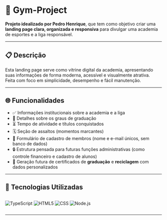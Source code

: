 # 🥊 Gym-Project

**Projeto idealizado por Pedro Henrique**, que tem como objetivo criar uma **landing page clara, organizada e responsiva** para divulgar uma academia de esportes e a liga responsável.

---

## 📋 Descrição

Esta landing page serve como vitrine digital da academia, apresentando suas informações de forma moderna, acessível e visualmente atrativa.  
Feita com foco em simplicidade, desempenho e fácil manutenção.

---

## 🌐 Funcionalidades

- ✅ Informações institucionais sobre a academia e a liga
- 🥇 Detalhes sobre os graus de graduação
- ⏳ Tempo de atividade e títulos conquistados
- 🗓️ Seção de assaltos (momentos marcantes)
- 🧾 Formulário de cadastro de membros (nome e e-mail únicos, sem banco de dados)
- 🔒 Estrutura pensada para futuras funções administrativas (como controle financeiro e cadastro de alunos)
- 🧩 Geração futura de certificados de **graduação** e **reciclagem** com dados personalizados

---

## 🚀 Tecnologias Utilizadas

<div style="display: flex; gap: 10px; flex-wrap: wrap;">
  
![TypeScript](https://img.shields.io/badge/TypeScript-3178C6?style=for-the-badge&logo=typescript&logoColor=fff) 
![HTML5](https://img.shields.io/badge/HTML5-E34F26?style=for-the-badge&logo=html5&logoColor=fff)
![CSS](https://img.shields.io/badge/CSS3-1572B6?style=for-the-badge&logo=css3&logoColor=fff)
![Node.js](https://img.shields.io/badge/Node.js-339933?style=for-the-badge&logo=nodedotjs&logoColor=fff)

</div>

---
